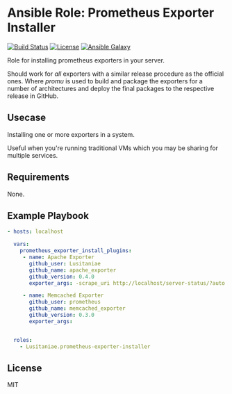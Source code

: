 Ansible Role: Prometheus Exporter Installer
==================

[![Build Status](https://travis-ci.org/Lusitaniae/ansible-role-prometheus-exporter-installer.svg?branch=master)](https://travis-ci.org/Lusitaniae/ansible-role-prometheus-exporter-installer)
[![License](https://img.shields.io/badge/license-MIT-blue.svg)](https://raw.githubusercontent.com/Lusitaniae/ansible-role-prometheus-exporter-installer/master/LICENSE)
[![Ansible Galaxy](https://img.shields.io/badge/ansible--galaxy-prometheus--exporter--installer-blue.svg)](https://galaxy.ansible.com/Lusitaniae/prometheus-exporter-installer)


Role for installing prometheus exporters in your server.

Should work for _all_ exporters with a similar release procedure as the official ones. Where *promu* is used to build and package the exporters for a number of architectures and deploy the final packages to the respective release in GitHub.

Usecase
------------

Installing one or more exporters in a system. 

Useful when you're running traditional VMs which you may be sharing for multiple services.


Requirements
------------

None.


Example Playbook
-----------------


```yaml
- hosts: localhost

  vars:
    prometheus_exporter_install_plugins:
     - name: Apache Exporter
       github_user: Lusitaniae
       github_name: apache_exporter
       github_version: 0.4.0
       exporter_args: -scrape_uri http://localhost/server-status/?auto

     - name: Memcached Exporter
       github_user: prometheus
       github_name: memcached_exporter
       github_version: 0.3.0
       exporter_args:


  roles:
    - Lusitaniae.prometheus-exporter-installer

```


License
-------

MIT
